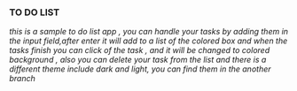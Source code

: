 ### TO DO LIST

*this is a sample to do list app , you can handle your tasks by adding them in the input field,after enter it will add to a list of the colored box and when the tasks finish you can click of the task , and it will be changed to colored background , also you can delete your task from the list and there is a different theme include dark and light, you can find them in the another branch*